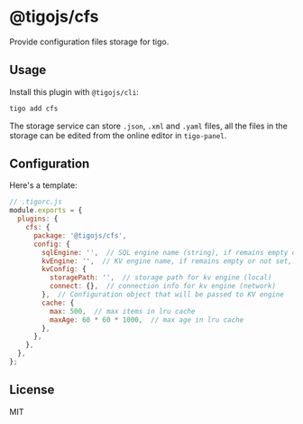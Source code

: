 # @tigojs/cfs

Provide configuration files storage for tigo.

## Usage

Install this plugin with `@tigojs/cli`:

```bash
tigo add cfs
```

The storage service can store `.json`, `.xml` and `.yaml` files, all the files in the storage can be edited from the online editor in `tigo-panel`.

## Configuration

Here's a template:

```js
// .tigorc.js
module.exports = {
  plugins: {
    cfs: {
      package: '@tigojs/cfs',
      config: {
        sqlEngine: '',  // SQL engine name (string), if remains empty or not set, plugin will use the first available one.
        kvEngine: '',  // KV engine name, if remains empty or not set, plugin will use the first available one.
        kvConfig: {
          storagePath: '',  // storage path for kv engine (local)
          connect: {},  // connection info for kv engine (network)
        },  // Configuration object that will be passed to KV engine
        cache: {
          max: 500,  // max items in lru cache
          maxAge: 60 * 60 * 1000,  // max age in lru cache
        },
      },
    },
  },
};
```

## License

MIT
